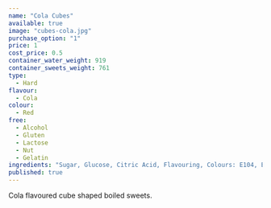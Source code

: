 ```yaml
---
name: "Cola Cubes"
available: true
image: "cubes-cola.jpg"
purchase_option: "1"
price: 1
cost_price: 0.5
container_water_weight: 919
container_sweets_weight: 761
type: 
  - Hard
flavour: 
  - Cola
colour: 
  - Red
free: 
  - Alcohol
  - Gluten
  - Lactose
  - Nut
  - Gelatin
ingredients: "Sugar, Glucose, Citric Acid, Flavouring, Colours: E104, E120"
published: true
---
```

Cola flavoured cube shaped boiled sweets.